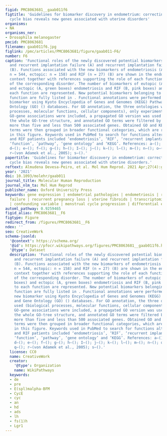 ```yaml
---
figid: PMC8063681__gaab011f6
figtitle: 'Guidelines for biomarker discovery in endometrium: correcting for menstrual
  cycle bias reveals new genes associated with uterine disorders'
organisms:
- NA
organisms_ner:
- Drosophila melanogaster
pmcid: PMC8063681
filename: gaab011f6.jpg
figlink: /pmc/articles/PMC8063681/figure/gaab011-F6/
number: F6
caption: 'Functional roles of the newly discovered potential biomarkers of endometriosis
  and recurrent implantation failure (A) and recurrent implantation failure (RIF)
  (B). Functions associated with the new biomarkers of endometriosis (A) (eutopic:
  n = 544, ectopic: n = 158) and RIF (n = 27) (B) are shown in the endometrial cellular
  context together with references supporting the role of each function in the pathophysiology
  of the corresponding disorder. The number of biomarkers of eutopic (A, purple boxes)
  and ectopic (A, green boxes) endometriosis and RIF (B, pink boxes) annotated to
  each function are represented. New potential biomarkers belonging to each represented
  function are fully listed in . Functional annotations were performed for each new
  biomarker using Kyoto Encyclopedia of Genes and Genomes (KEGG) Pathways () and Gene
  Ontology (GO) () databases. For GO annotation, the three ontologies were used (biological
  processes, molecular functions, cellular components), only experimental-evidenced
  GO-gene associations were included, a propagated GO version was used for considering
  the whole GO-tree structure, and annotated GO terms were filtered by those having
  more than five and less than 500 associated genes. Obtained GO and KEGG annotated
  terms were then grouped in broader functional categories, which are represented
  in this figure. Keywords used in PubMed to search for functions altered in endometriosis
  and RIF patients included ‘endometriosis’, ‘RIF’, ‘recurrent implantation failure’,
  ‘function’, ‘pathway’, ‘gene ontology’ and ‘KEGG’. References: a—(); b—(); c—();
  d—(); e—(); f—(); g—(); h—(); I—(); j—(); k—(); l—(); m—(); n—(); o—(); p—(); q—();
  r—(von Adamek et al., 2005); s—().'
papertitle: 'Guidelines for biomarker discovery in endometrium: correcting for menstrual
  cycle bias reveals new genes associated with uterine disorders.'
reftext: Almudena Devesa-Peiro, et al. Mol Hum Reprod. 2021 Apr;27(4):gaab011.
year: '2021'
doi: 10.1093/molehr/gaab011
journal_title: Molecular Human Reproduction
journal_nlm_ta: Mol Hum Reprod
publisher_name: Oxford University Press
keywords: gene expression | endometrial pathologies | endometriosis | recurrent implantation
  failure | recurrent pregnancy loss | uterine fibroids | transcriptomic analysis
  | confounding variable | menstrual cycle progression | differential expression
automl_pathway: 0.9259465
figid_alias: PMC8063681__F6
figtype: Figure
redirect_from: /figures/PMC8063681__F6
ndex: ''
seo: CreativeWork
schema-jsonld:
  '@context': https://schema.org/
  '@id': https://pfocr.wikipathways.org/figures/PMC8063681__gaab011f6.html
  '@type': Dataset
  description: 'Functional roles of the newly discovered potential biomarkers of endometriosis
    and recurrent implantation failure (A) and recurrent implantation failure (RIF)
    (B). Functions associated with the new biomarkers of endometriosis (A) (eutopic:
    n = 544, ectopic: n = 158) and RIF (n = 27) (B) are shown in the endometrial cellular
    context together with references supporting the role of each function in the pathophysiology
    of the corresponding disorder. The number of biomarkers of eutopic (A, purple
    boxes) and ectopic (A, green boxes) endometriosis and RIF (B, pink boxes) annotated
    to each function are represented. New potential biomarkers belonging to each represented
    function are fully listed in . Functional annotations were performed for each
    new biomarker using Kyoto Encyclopedia of Genes and Genomes (KEGG) Pathways ()
    and Gene Ontology (GO) () databases. For GO annotation, the three ontologies were
    used (biological processes, molecular functions, cellular components), only experimental-evidenced
    GO-gene associations were included, a propagated GO version was used for considering
    the whole GO-tree structure, and annotated GO terms were filtered by those having
    more than five and less than 500 associated genes. Obtained GO and KEGG annotated
    terms were then grouped in broader functional categories, which are represented
    in this figure. Keywords used in PubMed to search for functions altered in endometriosis
    and RIF patients included ‘endometriosis’, ‘RIF’, ‘recurrent implantation failure’,
    ‘function’, ‘pathway’, ‘gene ontology’ and ‘KEGG’. References: a—(); b—(); c—();
    d—(); e—(); f—(); g—(); h—(); I—(); j—(); k—(); l—(); m—(); n—(); o—(); p—();
    q—(); r—(von Adamek et al., 2005); s—().'
  license: CC0
  name: CreativeWork
  creator:
    '@type': Organization
    name: WikiPathways
  keywords:
  - de
  - pre
  - E(spl)malpha-BFM
  - CycE
  - cyc
  - an
  - hd
  - ads
  - lh
  - fs(1)h
  - Lgr1
---
```

